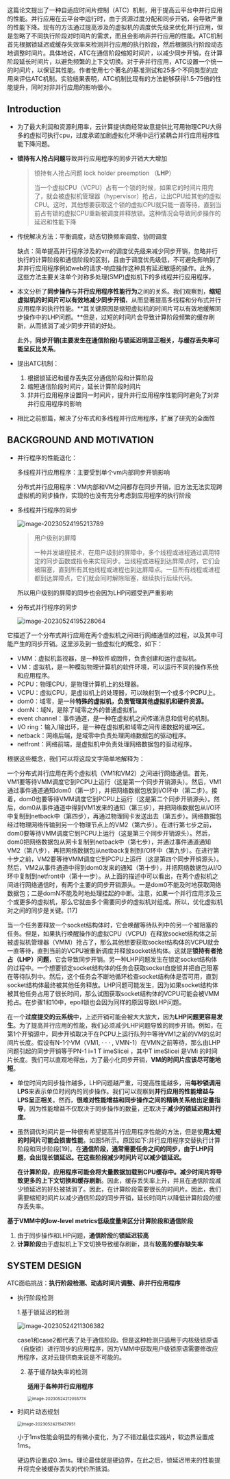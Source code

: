 这篇论文提出了一种自适应时间片控制（ATC）机制，用于提高云平台中并行应用的性能。并行应用在云平台中运行时，由于资源过度分配和同步开销，会导致严重的性能下降。现有的方法通过提高涉及的虚拟机的调度优先级来优化并行应用，但是忽略了不同执行阶段对时间片的需求，而且会影响非并行应用的性能。ATC机制首先根据锁延迟或缓存失效率来检测并行应用的执行阶段，然后根据执行阶段动态地调整时间片。具体地说，ATC在通信阶段缩短时间片，以减少同步开销，在计算阶段延长时间片，以避免频繁的上下文切换。对于非并行应用，ATC设置一个统一的时间片，以保证其性能。作者使用七个著名的基准测试和25多个不同类型的应用来评估ATC机制。实验结果表明，ATC机制比现有的方法能够获得1.5-75倍的性能提升，同时对非并行应用的影响很小。

## Introduction

* 为了最大利润和资源利用率，云计算提供商经常故意提供比可用物理CPU大得多的虚拟可执行cpu，过度承诺加剧虚拟化环境中运行紧耦合并行应用程序性能下降问题。

* **锁持有人抢占问题**导致并行应用程序的同步开销大大增加

  >锁持有人抢占问题 lock holder preemption （**LHP**）
  >
  > 当一个虚拟CPU（VCPU）占有一个锁的时候，如果它的时间片用完了，就会被虚拟机管理器（hypervisor）抢占，让出CPU给其他的虚拟CPU。这时，其他想要获取这个锁的虚拟CPU就只能一直等待，直到当前占有锁的虚拟CPU重新被调度并释放锁。这种情况会导致同步操作的延迟和性能下降

* 传统解决方法：平衡调度，动态切换频率调度、协同调度

  缺点：简单提高并行程序涉及的vm的调度优先级来减少同步开销，忽略并行执行的计算阶段和通信阶段的区别，且由于调度优先级低，不可避免影响到了非并行应用程序例如web的请求-响应操作这种具有延迟敏感的操作。此外，这些方法主要关注单个对称多处理(SMP)虚拟机下的多线程并行应用程序。

* 本文分析了**同步操作**与**并行应用程序性能行为**之间的关系。我们观察到，**缩短虚拟机的时间片可以有效地减少同步开销**，从而显著提高多线程和分布式并行应用程序的执行性能。**其关键原因是缩短虚拟机的时间片可以有效地缓解同步操作中的LHP问题。**但是，过短的时间片会导致计算阶段频繁的缓存刷新，从而抵消了减少同步开销的好处。

  此外，**同步开销(主要发生在通信阶段)与锁延迟明显正相关，与缓存丢失率可能呈反比关系**。

* 提出ATC机制：
  1. 根据锁延迟和缓存丢失区分通信阶段和计算阶段
  2. 缩短通信阶段时间片，延长计算阶段时间片
  3. 非并行应用程序设置同一时间片，提升并行应用程序性能同时避免了对非并行应用程序的影响

* 相比之前那篇，解决了分布式和多线程并行应用程序，扩展了研究的全面性

## BACKGROUND AND MOTIVATION

* 并行程序的性能退化：

  多线程并行应用程序：主要受到单个vm内部同步开销影响

  分布式并行应用程序：VM内部和VM之间都存在同步开销，旧方法无法实现跨虚拟机的同步操作，实现的也没有充分考虑到应用程序的执行阶段

* 多线程并行程序的同步

  ![image-20230524195213789](笔记图片/image-20230524195213789.png)

  > 用户级别的屏障
  >
  > 一种并发编程技术，在用户级别的屏障中，多个线程或进程通过调用特定的同步函数或指令来实现同步。当线程或进程到达屏障点时，它们会被阻塞，直到所有其他线程或进程也到达屏障点。一旦所有线程或进程都到达屏障点，它们就会同时解除阻塞，继续执行后续代码。

  所以用户级别的屏障的同步也会因为LHP问题受到严重影响

* 分布式并行程序的同步

  ![image-20230524195228064](笔记图片/image-20230524195228064.png)

它描述了一个分布式并行应用在两个虚拟机之间进行网络通信的过程，以及其中可能产生的同步开销。这里涉及到一些虚拟化的概念，如下：

- VMM：虚拟机监视器，是一种软件或固件，负责创建和运行虚拟机。
- VM：虚拟机，是一种模拟物理计算机的软件环境，可以运行不同的操作系统和应用程序。
- PCPU：物理CPU，是物理计算机上的处理器。
- VCPU：虚拟CPU，是虚拟机上的处理器，可以映射到一个或多个PCPU上。
- dom0：域零，是一种**特殊的虚拟机，负责管理其他虚拟机和硬件资源。**
- domN：域N，是除了域零之外的普通虚拟机。
- event channel：事件通道，是一种在虚拟机之间传递消息和信号的机制。
- I/O ring：输入/输出环，是一种在虚拟机和域零之间传递数据的缓冲区。
- netback：网络后端，是域零中负责处理网络数据包的驱动程序。
- netfront：网络前端，是虚拟机中负责处理网络数据包的驱动程序。

根据这些概念，我们可以将这段文字简单地解释为：

​		一个分布式并行应用在两个虚拟机（VM1和VM2）之间进行网络通信。首先，VM1要等待VMM调度它到PCPU上运行（这是第一个同步开销源头）。然后，VM1通过事件通道通知dom0（第一步），并把网络数据包放到I/O环中（第二步）。接着，dom0也要等待VMM调度它到PCPU上运行（这是第二个同步开销源头）。然后，dom0从事件通道中得到VM1发来的通知（第三步），并把网络数据包从I/O环中复制到netback中（第四步），再通过物理网卡发送出去（第五步）。网络数据包经过物理网络传输到另一个物理节点上的VM2（第六步）。在进行第七步之前，dom0要等待VMM调度它到PCPU上运行（这是第三个同步开销源头）。然后，dom0把网络数据包从网卡复制到netback中（第七步），并通过事件通道通知VM2（第八步），再把网络数据包从netback复制到I/O环中（第九步）。在进行第十步之前，VM2要等待VMM调度它到PCPU上运行（这是第四个同步开销源头）。然后，VM2从事件通道中得到dom0发来的通知（第十步），并把网络数据包从I/O环中复制到netfront中（第十一步）。从上面的描述中可以看出，在两个虚拟机之间进行网络通信时，有两个主要的同步开销源头。一是dom0不能及时地获取网络数据包；二是domN不能及时地处理挂起的中断。注意，如果一个并行应用涉及三个或更多的虚拟机，那么它就由多个需要同步的虚拟机对组成。所以，优化虚拟机对之间的同步是关键。[17]

​		当一个任务要释放一个socket结构体时，它会唤醒等待队列中的另一个被阻塞的任务。但是，如果执行唤醒操作的虚拟CPU（VCPU）在释放socket结构体之前被虚拟机管理器（VMM）抢占了，那么其他想要获取socket结构体的VCPU就会一直等待，直到当前的VCPU被重新调度并释放socket结构体。这就是**锁持有者抢占（LHP）问题**，它会导致同步开销。另一种LHP问题发生在锁定socket结构体的过程中。一个想要锁定socket结构体的任务会获取socket自旋锁并把自己阻塞在等待队列中。然后，这个任务会不断地循环检查socket结构体是否可用，直到socket结构体最终被其他任务释放。LHP问题可能发生，因为如果socket结构体被其他任务占用了很长时间，那么试图获取socket结构体的VCPU可能会被VMM抢占。在步骤1和10中，epoll锁也会因为同样的原因导致LHP问题。

​		在一个**过度提交的云系统**中，上述开销可能会被大大放大，因为**LHP问题更容易发生**。为了提高并行应用的性能，我们必须减少LHP问题导致的同步开销。例如，在第1个开销源中，同步开销取决于在PCPU上运行队列中等待VM1之前的VM的总时间片长度。假设有N-1个VM（VM1, · · · , VMN-1）在VMN之前等待，那么由LHP问题引起的同步开销等于PN-1 i=1 T imeSlicei ，其中T imeSlicei 是VMi 的时间片长度。我们可以直观地得出，为了最小化同步开销，**VM的时间片应该尽可能地短**。

* 单位时间内同步操作越多，LHP问题越严重，可提高性能越多，用**每秒锁调用LPS**来表示单位时间内的同步操作。我们可以观察到**并行应用的性能增益与LPS呈正相关**。然而，**很难对性能增益和同步操作之间的精确关系给出定量指导**，因为性能增益不仅取决于同步操作的数量，还取决于**减少的锁延迟和并行度**。

* 虽然调优时间片是一种很有希望提高并行应用程序性能的方法，但是使**用太短的时间片可能会损害性能**，如图5所示。原因如下:并行应用程序交替执行计算阶段和同步阶段[19]。在**通信阶段，通常需要任务之间的同步，由于LHP问题，会出现长锁延迟。在这些阶段减少时间片可以减少锁延迟。**

  **在计算阶段，应用程序可能会将大量数据加载到CPU缓存中。减少时间片将导致更多的上下文切换和缓存刷新**。因此，缓存丢失率上升，并且在通信阶段减少锁延迟的好处被抵消了。因此，在计算阶段需要很长的时间片。因此，我们需要缩短时间片以减少通信阶段的同步开销，延长时间片以降低计算阶段的缓存丢失率。



**基于VMM中的low-level metrics低级度量来区分计算阶段和通信阶段**

1. 由于同步操作和LHP问题，**通信阶段**的**锁延迟较高**
2. **计算阶段**由于虚拟机上下文切换导致缓存刷新，具有**较高的缓存缺失率**



## SYSTEM DESIGN

ATC面临挑战：**执行阶段检测、动态时间片调整、非并行应用程序**

* 执行阶段检测

  1.基于锁延迟的检测

  ![image-20230524211306382](笔记图片/image-20230524211306382.png)

  case1和case2都代表了处于通信阶段。但是这种检测只适用于内核级锁原语（自旋锁）进行同步的应用程序，因为VMM中获取用户级锁原语需要修改应用程序，这对云提供商来说是不可能的。

  2. 基于缓存缺失率的检测

     **适用于各种并行应用程序**

     <img src="笔记图片/image-20230524212055774.png" alt="image-20230524212055774" style="zoom:67%;" />

* 时间片动态规划

  <img src="笔记图片/image-20230524215437951.png" alt="image-20230524215437951" style="zoom:67%;" />

  小于1ms性能会明显的有微小变化，为了不错过最佳实践片，软边界设置成1ms。

  硬边界设置成0.3ms。理论最佳就是硬边界，在此之后，锁延迟带来的性能提升将完全被缓存丢失的代价所抵消。